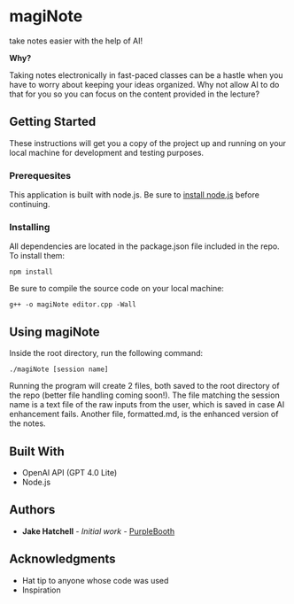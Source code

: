 # magiNote

take notes easier with the help of AI!

**Why?**

Taking notes electronically in fast-paced classes can be a hastle when you have to worry about keeping your ideas organized.
Why not allow AI to do that for you so you can focus on the content provided in the lecture?

## Getting Started

These instructions will get you a copy of the project up and running on your local machine for development and testing purposes.

### Prerequesites

This application is built with node.js. Be sure to [install node.js](https://nodejs.org/en/download) before continuing.

### Installing

All dependencies are located in the package.json file included in the repo. To install them:

```
npm install
```

Be sure to compile the source code on your local machine:

```
g++ -o magiNote editor.cpp -Wall
```

## Using magiNote

Inside the root directory, run the following command:

```
./magiNote [session name]
```
Running the program will create 2 files, both saved to the root directory of the repo (better file handling coming soon!).
The file matching the session name is a text file of the raw inputs from the user, which is saved in case AI enhancement fails.
Another file, formatted.md, is the enhanced version of the notes.


## Built With

* OpenAI API (GPT 4.0 Lite)
* Node.js

## Authors

* **Jake Hatchell** - *Initial work* - [PurpleBooth](https://github.com/PurpleBooth)

## Acknowledgments

* Hat tip to anyone whose code was used
* Inspiration

